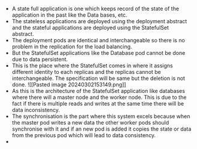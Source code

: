* A state full application is one which keeps record of the state of the application in the past like the Data bases, etc.
* The stateless applications are deployed using the deployment abstract and the stateful applications are deployed using the StatefulSet abstract.
* The deployment pods are identical and interchangeable so there is no problem in the replication for the load balancing.
* But the StatefulSet applications like the Database pod cannot be done due to data persistent.
* This is the place where the StatefulSet comes in where it assigns different identity to each replicas and the replicas cannot be interchangeable. The specification will be same but the deletion is not done.
 ![[Pasted image 20240302153149.png]]
 * As this is the architecture of the StatefulSet application like databases where there will a master node and the worker node. This is due to the fact if there is multiple reads and writes at the same time there will be data inconsistency.
 * The synchronisation is the part where this system excels because when the master pod writes a new data the other worker pods should synchronise with it and if an new pod is added it copies the state or data from the previous pod which will lead to data consistency.
 * 